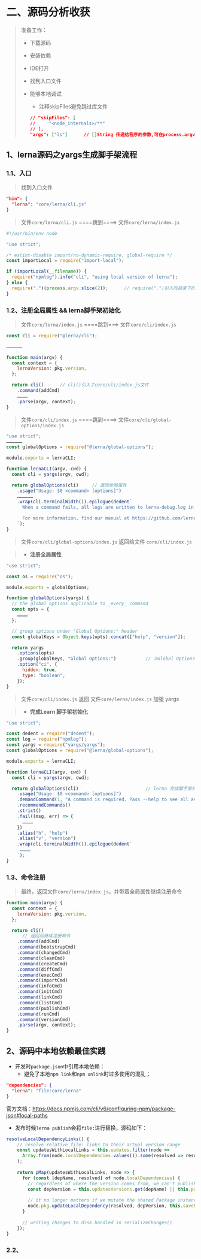 # 二、源码分析收获

> 准备工作：
>
> * 下载源码
>
> * 安装依赖
>
> * IDE打开
>
> * 找到入口文件
>
> * 能够本地调试
>
>   * 注释skipFiles避免跳过库文件
>
>   ```json
>   // "skipFiles": [
>   //     "<node_internals>/**"
>   // ],
>   "args": ["ls"]		// []String 传递给程序的参数,可在process.argv拿到
>   ```

## 1、lerna源码之yargs生成脚手架流程

### 1.1、入口

>  找到入口文件

```json
"bin": {
  "lerna": "core/lerna/cli.js"
}
```

>  文件`core/lerna/cli.js`  ====跳到====>  文件`core/lerna/index.js`

```js
#!/usr/bin/env node

"use strict";

/* eslint-disable import/no-dynamic-require, global-require */
const importLocal = require("import-local");

if (importLocal(__filename)) {
  require("npmlog").info("cli", "using local version of lerna");
} else {
  require(".")(process.argv.slice(2));		// require(".")引入同目录下的index.js相当于require("./index.js");
}
```

### 1.2、注册全局属性  &&  lerna脚手架初始化

> 文件`core/lerna/index.js`  ====跳到===> 文件`core/cli/index.js`

```js
const cli = require("@lerna/cli");

………………

function main(argv) {
  const context = {
    lernaVersion: pkg.version,
  };

  return cli()		// cli()引入了core/cli/index.js文件
  	.command(addCmd)
    …………
    .parse(argv, context);
}
```

> 文件`core/cli/index.js`   ====跳到====>  文件`core/cli/global-options/index.js`

```js
"use strict";
………………
const globalOptions = require("@lerna/global-options");

module.exports = lernaCLI;

function lernaCLI(argv, cwd) {
  const cli = yargs(argv, cwd);

  return globalOptions(cli)		// 返回全局属性
    .usage("Usage: $0 <command> [options]")
    ………………
    .wrap(cli.terminalWidth()).epilogue(dedent`
      When a command fails, all logs are written to lerna-debug.log in the current working directory.

      For more information, find our manual at https://github.com/lerna/lerna
    `);
}
```

> 文件`core/cli/global-options/index.js`   返回给文件  `core/cli/index.js`

> * **注册全局属性**

```js
"use strict";

const os = require("os");

module.exports = globalOptions;

function globalOptions(yargs) {
  // the global options applicable to _every_ command
  const opts = {
    …………
  };

  // group options under "Global Options:" header
  const globalKeys = Object.keys(opts).concat(["help", "version"]);

  return yargs
    .options(opts)														// ①定义全局options
    .group(globalKeys, "Global Options:")			// ②Global Options分组
    .option("ci", {														// ③定义隐藏属性逻辑
      hidden: true,
      type: "boolean",
    });
}
```

> 文件`core/cli/index.js`   返回  文件`core/lerna/index.js` 加强 yargs

> * **完成Learn 脚手架初始化**

```js
"use strict";

const dedent = require("dedent");
const log = require("npmlog");
const yargs = require("yargs/yargs");
const globalOptions = require("@lerna/global-options");

module.exports = lernaCLI;

function lernaCLI(argv, cwd) {
  const cli = yargs(argv, cwd);

  return globalOptions(cli)							// lerna 完成脚手架初始化
    .usage("Usage: $0 <command> [options]")
    .demandCommand(1, "A command is required. Pass --help to see all available commands and options.")
    .recommendCommands()
    .strict()
    .fail((msg, err) => {
      …………
    })
    .alias("h", "help")
    .alias("v", "version")
    .wrap(cli.terminalWidth()).epilogue(dedent`
     …………
    `);
}
```

### 1.3、命令注册

> 最终，返回文件`core/lerna/index.js`，并带着全局属性继续注册命令

```js
function main(argv) {
  const context = {
    lernaVersion: pkg.version,
  };

  return cli()
	  // 返回后继续注册命令
    .command(addCmd)
    .command(bootstrapCmd)
    .command(changedCmd)
    .command(cleanCmd)
    .command(createCmd)
    .command(diffCmd)
    .command(execCmd)
    .command(importCmd)
    .command(infoCmd)
    .command(initCmd)
    .command(linkCmd)
    .command(listCmd)
    .command(publishCmd)
    .command(runCmd)
    .command(versionCmd)
    .parse(argv, context);
}
```

## 2、源码中本地依赖最佳实践

* 开发时`package.json`中引用本地依赖：
  * 避免了本地`npm link`和`npm unlink`时过多使用的混乱；

```json
"dependencies": {
  "lerna": "file:core/lerna"
}
```

官方文档：https://docs.npmjs.com/cli/v6/configuring-npm/package-json#local-paths

* 发布时候`lerna publish`会将`file:`进行替换，源码如下：

```js
resolveLocalDependencyLinks() {
    // resolve relative file: links to their actual version range
    const updatesWithLocalLinks = this.updates.filter(node =>
      Array.from(node.localDependencies.values()).some(resolved => resolved.type === "directory")
    );
    
    return pMap(updatesWithLocalLinks, node => {
      for (const [depName, resolved] of node.localDependencies) {
        // regardless of where the version comes from, we can't publish "file:../sibling-pkg" specs
        const depVersion = this.updatesVersions.get(depName) || this.packageGraph.get(depName).pkg.version;
    
        // it no longer matters if we mutate the shared Package instance
        node.pkg.updateLocalDependency(resolved, depVersion, this.savePrefix);
      }
    
      // writing changes to disk handled in serializeChanges()
    });
}
```

### 2.2、